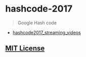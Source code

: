 # hashcode-2017
> Google Hash code

- [hashcode2017_streaming_videos](hashcode2017_streaming_videos.pdf)

## [MIT License](LICENSE)
